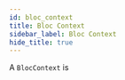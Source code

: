 ```yaml
---
id: bloc_context
title: Bloc Context
sidebar_label: Bloc Context
hide_title: true
---
```


A `BlocContext` is 